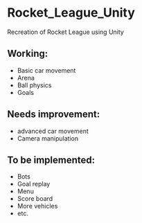 # Rocket_League_Unity  
Recreation of Rocket League using Unity  
  
## Working:   
* Basic car movement  
* Arena  
* Ball physics  
* Goals  
## Needs improvement:  
* advanced car movement  
* Camera manipulation  
## To be implemented:  
* Bots  
* Goal replay  
* Menu  
* Score board  
* More vehicles  
* etc.  
